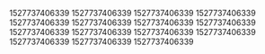 1527737406339
1527737406339
1527737406339
1527737406339
1527737406339
1527737406339
1527737406339
1527737406339
1527737406339
1527737406339
1527737406339
1527737406339
1527737406339
1527737406339
1527737406339